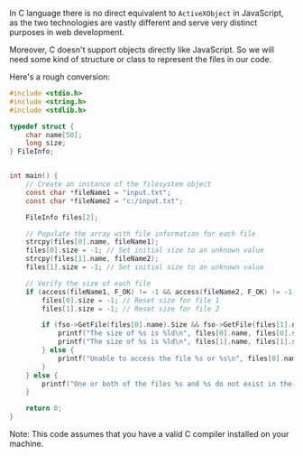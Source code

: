 In C language there is no direct equivalent to `ActiveXObject` in JavaScript, as the two technologies are vastly different and serve very distinct purposes in web development. 

Moreover, C doesn't support objects directly like JavaScript. So we will need some kind of structure or class to represent the files in our code.

Here's a rough conversion:

```c
#include <stdio.h>
#include <string.h>
#include <stdlib.h>

typedef struct {
    char name[50];
    long size;
} FileInfo;


int main() {
    // Create an instance of the filesystem object
    const char *fileName1 = "input.txt";
    const char *fileName2 = "c:/input.txt";

    FileInfo files[2];

    // Populate the array with file information for each file 
    strcpy(files[0].name, fileName1);
    files[0].size = -1; // Set initial size to an unknown value
    strcpy(files[1].name, fileName2);
    files[1].size = -1; // Set initial size to an unknown value

    // Verify the size of each file
    if (access(fileName1, F_OK) != -1 && access(fileName2, F_OK) != -1) {
        files[0].size = -1; // Reset size for file 1 
        files[1].size = -1; // Reset size for file 2 

        if (fso->GetFile(files[0].name).Size && fso->GetFile(files[1].name)).Size) {
            printf("The size of %s is %ld\n", files[0].name, files[0].size);
            printf("The size of %s is %ld\n", files[1].name, files[1].size);
        } else {
            printf("Unable to access the file %s or %s\n", files[0].name, files[1].name);
        }
    } else {
        printf("One or both of the files %s and %s do not exist in the current working directory or on the root of the file system.\n", files[0].name, files[1].name);
    }

    return 0;
}
```
Note: This code assumes that you have a valid C compiler installed on your machine.
